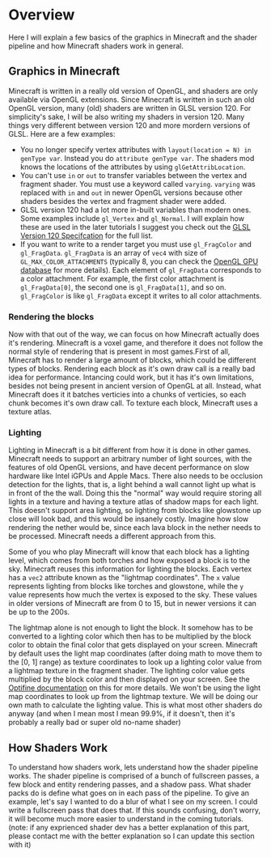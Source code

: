 # Overview

Here I will explain a few basics of the graphics in Minecraft and the shader pipeline and how Minecraft shaders work in general.

## Graphics in Minecraft

Minecraft is written in a really old version of OpenGL, and shaders are only available via OpenGL extensions. Since Minecraft is written in such an old OpenGL version, many (old) shaders are written in GLSL version 120. For simplicity's sake, I will be also writing my shaders in version 120. Many things very different between version 120 and more mordern versions of GLSL. Here are a few examples:

- You no longer specify vertex attributes with `layout(location = N) in genType var`. Instead you do `attribute genType var`. The shaders mod knows the locations of the attributes by using `glGetAttribLocation`.
- You can't use `in` or `out` to transfer variables between the vertex and fragment shader. You must use a keyword called `varying`. `varying` was replaced with `in` and `out` in newer OpenGL versions because other shaders besides the vertex and fragment shader were added.
- GLSL version 120 had a lot more in-built variables than modern ones. Some examples include `gl_Vertex` and `gl_Normal`. I will explain how these are used in the later tutorials I suggest you check out the [GLSL Version 120 Specifcation](https://www.khronos.org/registry/OpenGL/specs/gl/GLSLangSpec.1.20.pdf) for the full list.
- If you want to write to a render target you must use `gl_FragColor` and `gl_FragData`. `gl_FragData` is an array of `vec4` with size of `GL_MAX_COLOR_ATTACHMENTS` (typically 8, you can check the [OpenGL GPU database](https://opengl.gpuinfo.org/displaycapability.php?name=GL_MAX_COLOR_ATTACHMENTS) for more details). Each element of `gl_FragData` corresponds to a color attachment. For example, the first color attachment is `gl_FragData[0]`, the second one is `gl_FragData[1]`, and so on. `gl_FragColor` is like `gl_FragData` except it writes to all color attachments.

### Rendering the blocks

Now with that out of the way, we can focus on how Minecraft actually does it's rendering. Minecraft is a voxel game, and therefore it does not follow the normal style of rendering that is present in most games.First of all, Minecraft has to render a large amount of blocks, which could be different types of blocks. Rendering each block as it's own draw call is a really bad idea for performance. Intancing could work, but it has it's own limitations, besides not being present in ancient version of OpenGL at all. Instead, what Minecraft does it it batches verticies into a chunks of verticies, so each chunk becomes it's own draw call. To texture each block, Minecraft uses a texture atlas.

### Lighting

Lighting in Minecraft is a bit different from how it is done in other games. Minecraft needs to support an arbitrary number of light sources, with the features of old OpenGL versions, and have decent performance on slow hardware like Intel iGPUs and Apple Macs. There also needs to be occlusion detection for the lights, that is, a light behind a wall cannot light up what is in front of the the wall. Doing this the "normal" way would require storing all lights in a texture and having a texture atlas of shadow maps for each light. This doesn't support area lighting, so lighting from blocks like glowstone up close will look bad, and this would be insanely costly. Imagine how slow rendering the nether would be, since each lava block in the nether needs to be processed. Minecraft needs a different approach from this.

Some of you who play Minecraft will know that each block has a lighting level, which comes from both torches and how exposed a block is to the sky. Minecraft reuses this information for lighting the blocks. Each vertex has a `vec2` attribute known as the "lightmap coordinates". The `x` value represents lighting from blocks like torches and glowstone, while the `y` value represents how much the vertex is exposed to the sky. These values in older versions of Minecraft are from 0 to 15, but in newer versions it can be up to the 200s.

The lightmap alone is not enough to light the block. It somehow has to be converted to a lighting color which then has to be multiplied by the block color to obtain the final color that gets displayed on your screen. Minecraft by default uses the light map coordinates (after doing math to move them to the [0, 1] range) as texture coordinates to look up a lighting color value from a lightmap texture in the fragment shader. The lighting color value gets multiplied by the block color and then displayed on your screen. See the [Optifine documentation](https://github.com/sp614x/optifine/blob/master/OptiFineDoc/doc/custom_lightmaps.txt) on this for more details. We won't be using the light map coordinates to look up from the lightmap texture. We will be doing our own math to calculate the lighting value. This is what most other shaders do anyway (and when I mean most I mean 99.9%, if it doesn't, then it's probably a really bad or super old no-name shader)

## How Shaders Work

To understand how shaders work, lets understand how the shader pipeline works. The shader pipeline is comprised of a bunch of fullscreen passes, a few block and entity rendering passes, and a shadow pass. What shader packs do is define what goes on in each pass of the pipeline. To give an example, let's say I wanted to do a blur of what I see on my screen. I could write a fullscreen pass that does that. If this sounds confusing, don't worry, it will become much more easier to understand in the coming tutorials. (note: if any exprienced shader dev has a better explanation of this part, please contact me with the better explanation so I can update this section with it)
